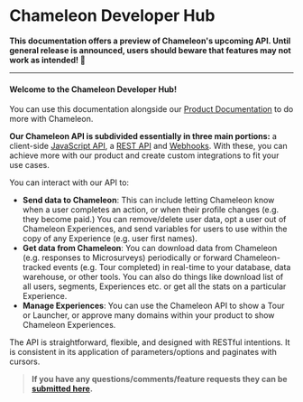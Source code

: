 # Chameleon Developer Hub

**This documentation offers a preview of Chameleon's upcoming API. Until general release is announced, users should beware that features may not work as intended! 🐛**

---



#### Welcome to the Chameleon Developer Hub! 

You can use this documentation alongside our [Product Documentation](https://help.trychameleon.com/) to do more with Chameleon. 


**Our Chameleon API is subdivided essentially in three main portions:** a client-side [JavaScript API](/js/overview.md), a [REST API](/apis/overview.md) and [Webhooks](/webhooks/overview.md). With these, you can achieve more with our product and create custom integrations to fit your use cases.

You can interact with our API to:
- **Send data to Chameleon**: This can include letting Chameleon know when a user completes an action, or when their profile changes (e.g. they become paid.) You can remove/delete user data, opt a user out of Chameleon Experiences, and send variables for users to use within the copy of any Experience (e.g. user first names). 
- **Get data from Chameleon**: You can download data from Chameleon (e.g. responses to Microsurveys) periodically or forward Chameleon-tracked events (e.g. Tour completed) in real-time to your database, data warehouse, or other tools. You can also do things like download list of all users, segments, Experiences etc. or get all the stats on a particular Experience. 
- **Manage Experiences**: You can use the Chameleon API to show a Tour or Launcher, or approve many domains within your product to show Chameleon Experiences. 

The API is straightforward, flexible, and designed with RESTful intentions. It is consistent in its application of parameters/options and paginates with cursors.



> **If you have any questions/comments/feature requests they can be [submitted here](https://app.trychameleon.com/help/report).**
